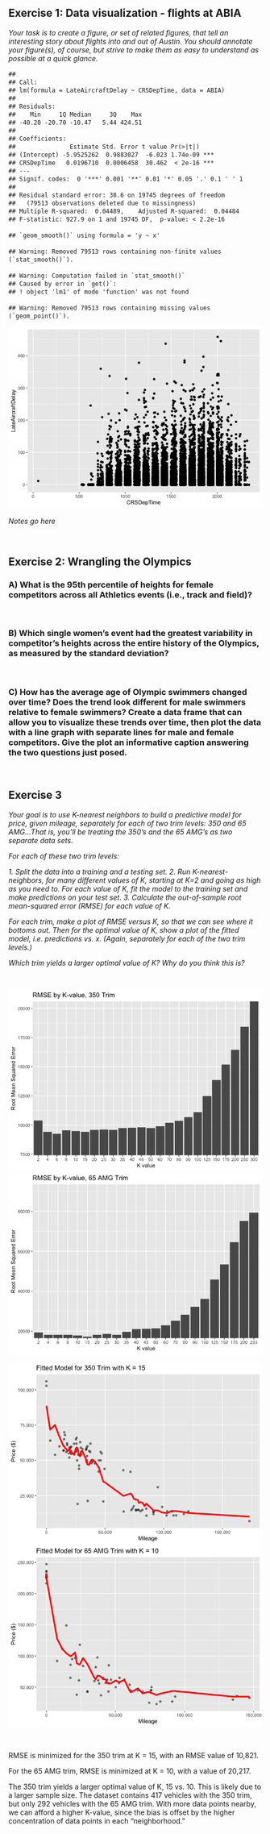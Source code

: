 ## Exercise 1: Data visualization - flights at ABIA

*Your task is to create a figure, or set of related figures, that tell
an interesting story about flights into and out of Austin. You should
annotate your figure(s), of course, but strive to make them as easy to
understand as possible at a quick glance.*

    ## 
    ## Call:
    ## lm(formula = LateAircraftDelay ~ CRSDepTime, data = ABIA)
    ## 
    ## Residuals:
    ##    Min     1Q Median     3Q    Max 
    ## -40.20 -20.70 -10.47   5.44 424.51 
    ## 
    ## Coefficients:
    ##               Estimate Std. Error t value Pr(>|t|)    
    ## (Intercept) -5.9525262  0.9883027  -6.023 1.74e-09 ***
    ## CRSDepTime   0.0196710  0.0006458  30.462  < 2e-16 ***
    ## ---
    ## Signif. codes:  0 '***' 0.001 '**' 0.01 '*' 0.05 '.' 0.1 ' ' 1
    ## 
    ## Residual standard error: 38.6 on 19745 degrees of freedom
    ##   (79513 observations deleted due to missingness)
    ## Multiple R-squared:  0.04489,    Adjusted R-squared:  0.04484 
    ## F-statistic: 927.9 on 1 and 19745 DF,  p-value: < 2.2e-16

    ## `geom_smooth()` using formula = 'y ~ x'

    ## Warning: Removed 79513 rows containing non-finite values (`stat_smooth()`).

    ## Warning: Computation failed in `stat_smooth()`
    ## Caused by error in `get()`:
    ## ! object 'lm1' of mode 'function' was not found

    ## Warning: Removed 79513 rows containing missing values (`geom_point()`).

![](Exercise-1_files/figure-markdown_strict/1-1.png)

*Notes go here*

 

## Exercise 2: Wrangling the Olympics

### A) What is the 95th percentile of heights for female competitors across all Athletics events (i.e., track and field)?

 

### B) Which single women’s event had the greatest variability in competitor’s heights across the entire history of the Olympics, as measured by the standard deviation?

 

### C) How has the average age of Olympic swimmers changed over time? Does the trend look different for male swimmers relative to female swimmers? Create a data frame that can allow you to visualize these trends over time, then plot the data with a line graph with separate lines for male and female competitors. Give the plot an informative caption answering the two questions just posed.

 

## Exercise 3

*Your goal is to use K-nearest neighbors to build a predictive model for
price, given mileage, separately for each of two trim levels: 350 and 65
AMG…That is, you’ll be treating the 350’s and the 65 AMG’s as two
separate data sets.*

*For each of these two trim levels:*

*1. Split the data into a training and a testing set.* *2. Run
K-nearest-neighbors, for many different values of K, starting at K=2 and
going as high as you need to. For each value of K, fit the model to the
training set and make predictions on your test set.* *3. Calculate the
out-of-sample root mean-squared error (RMSE) for each value of K.*

*For each trim, make a plot of RMSE versus K, so that we can see where
it bottoms out. Then for the optimal value of K, show a plot of the
fitted model, i.e. predictions vs. x. (Again, separately for each of the
two trim levels.)*

*Which trim yields a larger optimal value of K? Why do you think this
is?*

 

![](Exercise-1_files/figure-markdown_strict/3.2-1.png)![](Exercise-1_files/figure-markdown_strict/3.2-2.png)

![](Exercise-1_files/figure-markdown_strict/3.3-1.png)![](Exercise-1_files/figure-markdown_strict/3.3-2.png)

 

RMSE is minimized for the 350 trim at K = 15, with an RMSE value of
10,821.

For the 65 AMG trim, RMSE is minimized at K = 10, with a value of
20,217.

The 350 trim yields a larger optimal value of K, 15 vs. 10. This is
likely due to a larger sample size. The dataset contains 417 vehicles
with the 350 trim, but only 292 vehicles with the 65 AMG trim. With more
data points nearby, we can afford a higher K-value, since the bias is
offset by the higher concentration of data points in each
“neighborhood.”

